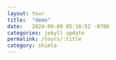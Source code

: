 ```yaml
---
layout: tour
title:  "demo"
date:   2024-09-09 05:16:52 -0700
categories: jekyll update
permalink: /tours/:title
category: shimla
---
```

